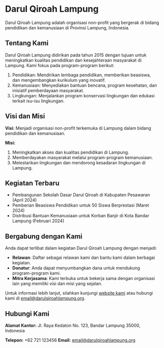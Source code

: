 # Darul Qiroah Lampung

Darul Qiroah Lampung adalah organisasi non-profit yang bergerak di bidang pendidikan dan kemanusiaan di Provinsi Lampung, Indonesia.

## Tentang Kami

Darul Qiroah Lampung didirikan pada tahun 2015 dengan tujuan untuk meningkatkan kualitas pendidikan dan kesejahteraan masyarakat di Lampung. Kami fokus pada program-program berikut:

1. Pendidikan: Mendirikan lembaga pendidikan, memberikan beasiswa, dan mengembangkan kurikulum yang inovatif.
2. Kemanusiaan: Menyediakan bantuan bencana, program kesehatan, dan inisiatif pemberdayaan masyarakat.
3. Lingkungan: Menjalankan program konservasi lingkungan dan edukasi terkait isu-isu lingkungan.

## Visi dan Misi

**Visi:**
Menjadi organisasi non-profit terkemuka di Lampung dalam bidang pendidikan dan kemanusiaan.

**Misi:**

1. Meningkatkan akses dan kualitas pendidikan di Lampung.
2. Memberdayakan masyarakat melalui program-program kemanusiaan.
3. Melestarikan lingkungan dan mendorong kesadaran lingkungan di Lampung.

## Kegiatan Terbaru

- Pembangunan Sekolah Dasar Darul Qiroah di Kabupaten Pesawaran (April 2024)
- Pemberian Beasiswa Pendidikan untuk 50 Siswa Berprestasi (Maret 2024)
- Distribusi Bantuan Kemanusiaan untuk Korban Banjir di Kota Bandar Lampung (Februari 2024)

## Bergabung dengan Kami

Anda dapat terlibat dalam kegiatan Darul Qiroah Lampung dengan menjadi:

- **Relawan**: Daftar sebagai relawan kami dan bantu kami dalam berbagai kegiatan.
- **Donatur**: Anda dapat menyumbangkan dana untuk mendukung program-program kami.
- **Mitra Kerjasama**: Kami terbuka untuk bekerja sama dengan organisasi lain yang memiliki visi dan misi yang sejalan.

Untuk informasi lebih lanjut, silahkan kunjungi [website kami](https://www.darulqiroahlampung.org) atau hubungi kami di [email@darulqiroahlampung.org](mailto:email@darulqiroahlampung.org).

## Hubungi Kami

**Alamat Kantor:**
Jl. Raya Kedaton No. 123, Bandar Lampung 35000, Indonesia

**Telepon:** +62 721 123456
**Email:** email@darulqiroahlampung.org
